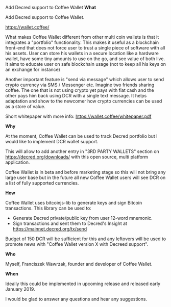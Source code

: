 Add Decred support to Coffee Wallet
**What**

Add Decred support to Coffee Wallet.

https://wallet.coffee/

What makes Coffee Wallet different from other multi coin wallets is that it integrates a "portfolio" functionality. This makes it useful as a blockchain front-end that does not force user to trust a single piece of software with all his assets. User can store his wallets in a secure location like a hardware wallet, have some tiny amounts to use on the go, and see value of both live. It aims to educate user on safe blockchain usage (not to keep all his keys on an exchange for instance)  

Another important feature is "send via message" which allows user to send crypto currency via SMS / Messenger etc. Imagine two friends sharing coffee. The one that is not using crypto yet pays with fiat cash and the other pays him back using DCR with a single text message. It helps adaptation and show to the newcomer how crypto currencies can be used as a store of value.

Short whitepaper with more info: https://wallet.coffee/whitepaper.pdf


**Why**

At the moment, Coffee Wallet can be used to track Decred portfolio but I would like to implement DCR wallet support.

This will allow to add another entry in "3RD PARTY WALLETS" section on https://decred.org/downloads/ with this open source, multi platform application.

Coffee Wallet is in beta and before marketing stage so this will not bring any large user base but in the future all new Coffee Wallet users will see DCR on a list of fully supported currencies.


**How**

Coffee Wallet uses bitcoinjs-lib to generate keys and sign Bitcoin transactions. This library can be used to:
* Generate Decred private/public key from user 12-word mnemonic.
* Sign transactions and sent them to Decred's Insight at https://mainnet.decred.org/tx/send

Budget of 150 DCR will be sufficient for this and any leftovers will be used to promote news with "Coffee Wallet version X with Decreed support".


**Who**

Myself, Franciszek Wawrzak, founder and developer of Coffee Wallet.

**When**

Ideally this could be implemented in upcoming release and released early January 2019.


I would be glad to answer any questions and hear any suggestions.
